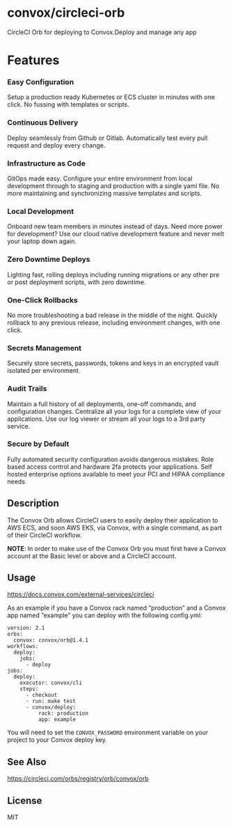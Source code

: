 # convox/circleci-orb

CircleCI Orb for deploying to Convox.Deploy and manage any app
# Features 

### Easy Configuration
Setup a production ready Kubernetes or ECS cluster in minutes with one click. No fussing with templates or scripts.
### Continuous Delivery
Deploy seamlessly from Github or Gitlab. Automatically test every pull request and deploy every change.
### Infrastructure as Code
GitOps made easy. Configure your entire environment from local development through to staging and production with a single yaml file. No more maintaining and synchronizing massive templates and scripts.
### Local Development
Onboard new team members in minutes instead of days. Need more power for development? Use our cloud native development feature and never melt your laptop down again.
### Zero Downtime Deploys
Lighting fast, rolling deploys including running migrations or any other pre or post deployment scripts, with zero downtime.
### One-Click Rollbacks
No more troubleshooting a bad release in the middle of the night. Quickly rollback to any previous release, including environment changes, with one click.
### Secrets Management
Securely store secrets, passwords, tokens and keys in an encrypted vault isolated per environment.
### Audit Trails
Maintain a full history of all deployments, one-off commands, and configuration changes. Centralize all your logs for a complete view of your applications. Use our log viewer or stream all your logs to a 3rd party service.
### Secure by Default
Fully automated security configuration avoids dangerous mistakes. Role based access control and hardware 2fa protects your applications. Self hosted enterprise options available to meet your PCI and HIPAA compliance needs

## Description

The Convox Orb allows CircleCI users to easily deploy their application to AWS ECS, and soon AWS EKS, via Convox, with a single command, as part of their CircleCI workflow.

__NOTE__: In order to make use of the Convox Orb you must first have a Convox account at the Basic level or above and a CircleCI account.

## Usage

https://docs.convox.com/external-services/circleci

As an example if you have a Convox rack named “production” and a Convox app named “example” you can deploy with the following config.yml:

```
version: 2.1
orbs:
  convox: convox/orb@1.4.1
workflows:
  deploy:
    jobs:
      - deploy
jobs:
  deploy:
    executor: convox/cli
    steps:
      - checkout
      - run: make test
      - convox/deploy:
          rack: production
          app: example
```

You will need to set the `CONVOX_PASSWORD` environment variable on your project to your Convox deploy key.

## See Also

https://circleci.com/orbs/registry/orb/convox/orb

## License

MIT
